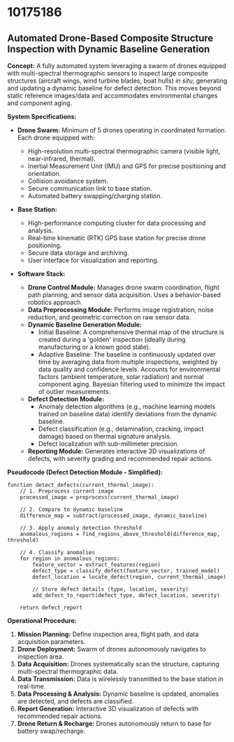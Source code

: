 # 10175186

## Automated Drone-Based Composite Structure Inspection with Dynamic Baseline Generation

**Concept:** A fully automated system leveraging a swarm of drones equipped with multi-spectral thermographic sensors to inspect large composite structures (aircraft wings, wind turbine blades, boat hulls) *in situ*, generating and updating a dynamic baseline for defect detection. This moves beyond static reference images/data and accommodates environmental changes and component aging.

**System Specifications:**

*   **Drone Swarm:** Minimum of 5 drones operating in coordinated formation. Each drone equipped with:
    *   High-resolution multi-spectral thermographic camera (visible light, near-infrared, thermal).
    *   Inertial Measurement Unit (IMU) and GPS for precise positioning and orientation.
    *   Collision avoidance system.
    *   Secure communication link to base station.
    *   Automated battery swapping/charging station.

*   **Base Station:**
    *   High-performance computing cluster for data processing and analysis.
    *   Real-time kinematic (RTK) GPS base station for precise drone positioning.
    *   Secure data storage and archiving.
    *   User interface for visualization and reporting.

*   **Software Stack:**
    *   **Drone Control Module:**  Manages drone swarm coordination, flight path planning, and sensor data acquisition. Uses a behavior-based robotics approach.
    *   **Data Preprocessing Module:** Performs image registration, noise reduction, and geometric correction on raw sensor data.
    *   **Dynamic Baseline Generation Module:**
        *   Initial Baseline:  A comprehensive thermal map of the structure is created during a 'golden' inspection (ideally during manufacturing or a known good state).
        *   Adaptive Baseline:  The baseline is continuously updated over time by averaging data from multiple inspections, weighted by data quality and confidence levels. Accounts for environmental factors (ambient temperature, solar radiation) and normal component aging. Bayesian filtering used to minimize the impact of outlier measurements.
    *   **Defect Detection Module:**
        *   Anomaly detection algorithms (e.g., machine learning models trained on baseline data) identify deviations from the dynamic baseline.
        *   Defect classification (e.g., delamination, cracking, impact damage) based on thermal signature analysis.
        *   Defect localization with sub-millimeter precision.
    *   **Reporting Module:** Generates interactive 3D visualizations of defects, with severity grading and recommended repair actions.

**Pseudocode (Defect Detection Module - Simplified):**

```
function detect_defects(current_thermal_image):
    // 1. Preprocess current image
    processed_image = preprocess(current_thermal_image)

    // 2. Compare to dynamic baseline
    difference_map = subtract(processed_image, dynamic_baseline)

    // 3. Apply anomaly detection threshold
    anomalous_regions = find_regions_above_threshold(difference_map, threshold)

    // 4. Classify anomalies
    for region in anomalous_regions:
        feature_vector = extract_features(region)
        defect_type = classify_defect(feature_vector, trained_model)
        defect_location = locate_defect(region, current_thermal_image)

        // Store defect details (type, location, severity)
        add_defect_to_report(defect_type, defect_location, severity)

    return defect_report
```

**Operational Procedure:**

1.  **Mission Planning:** Define inspection area, flight path, and data acquisition parameters.
2.  **Drone Deployment:**  Swarm of drones autonomously navigates to inspection area.
3.  **Data Acquisition:**  Drones systematically scan the structure, capturing multi-spectral thermographic data.
4.  **Data Transmission:**  Data is wirelessly transmitted to the base station in real-time.
5.  **Data Processing & Analysis:**  Dynamic baseline is updated, anomalies are detected, and defects are classified.
6.  **Report Generation:**  Interactive 3D visualization of defects with recommended repair actions.
7.  **Drone Return & Recharge:** Drones autonomously return to base for battery swap/recharge.